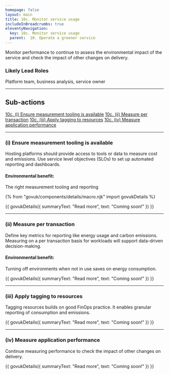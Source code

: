 ```yaml
---
homepage: false
layout: main
title: 10c. Monitor service usage
includeInBreadcrumbs: true
eleventyNavigation:
  key: 10c. Monitor service usage
  parent:  10. Operate a greener service
---
```


Monitor performance to continue to assess the environmental impact of the service and check the impact of other changes on delivery.

### Likely Lead Roles

Platform team, business analysis, service owner

* * *

## Sub-actions

[10c. (i) Ensure measurement tooling is available](#(i)-ensure-measurement-tooling-is-available)
[10c. (ii) Measure per transaction](#(ii)-measure-per-transaction)
[10c. (iii) Apply tagging to resources](#(iii)-apply-tagging-to-resources)
[10c. (iv) Measure application performance](#(iv)-measure-application-performance)

* * *

###  (i) Ensure measurement tooling is available
Hosting platforms should provide access to tools or data to measure cost and emissions. Use service level objectives (SLOs) to set up automated reporting and dashboards.   

#### Environmental benefit: 
The right measurement tooling and reporting

{% from "govuk/components/details/macro.njk" import govukDetails %}

{{ govukDetails({
  summaryText: "Read more",
  text: "Coming soon!"
}) }}

* * *

###  (ii) Measure per transaction
Define key metrics for reporting like energy usage and carbon emissions. Measuring on a per transaction basis for workloads will support data-driven decision-making.  

#### Environmental benefit: 
Turning off environments when not in use saves on energy consumption.

{{ govukDetails({
  summaryText: "Read more",
  text: "Coming soon!"
}) }}

* * *

### (iii) Apply tagging to resources

Tagging resources builds on good FinOps practice. It enables granular reporting of consumption and emissions.

{{ govukDetails({
  summaryText: "Read more",
  text: "Coming soon!"
}) }}

* * *

### (iv) Measure application performance

Continue measuring performance to check the impact of other changes on delivery.

{{ govukDetails({
  summaryText: "Read more",
  text: "Coming soon!"
}) }}